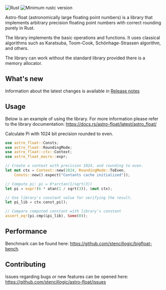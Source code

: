 ![Rust](https://github.com/stencillogic/astro-float/workflows/Rust/badge.svg)
![Minimum rustc version](https://img.shields.io/badge/rustc-1.62.1+-lightgray.svg)

Astro-float (astronomically large floating point numbers) is a library that implements arbitrary precision floating point numbers with correct rounding purely in Rust.

The library implements the basic operations and functions. It uses classical algorithms such as Karatsuba, Toom-Cook, Schönhage-Strassen algorithm, and others.

The library can work without the standard library provided there is a memory allocator.

## What's new

Information about the latest changes is available in [Release notes](https://github.com/stencillogic/astro-float/blob/main/RELEASE_NOTES.md)

## Usage

Below is an example of using the library.
For more information please refer to the library documentation: https://docs.rs/astro-float/latest/astro_float/


Calculate Pi with 1024 bit precision rounded to even.

``` rust
use astro_float::Consts;
use astro_float::RoundingMode;
use astro_float::ctx::Context;
use astro_float_macro::expr;

// Create a context with precision 1024, and rounding to even.
let mut ctx = Context::new(1024, RoundingMode::ToEven, 
    Consts::new().expect("Contants cache initialized"));

// Compute pi: pi = 6*arctan(1/sqrt(3))
let pi = expr!(6 * atan(1 / sqrt(3)), &mut ctx);

// Use library's constant value for verifying the result.
let pi_lib = ctx.const_pi();

// Compare computed constant with library's constant
assert_eq!(pi.cmp(&pi_lib), Some(0));
```

## Performance

Benchmark can be found here: https://github.com/stencillogic/bigfloat-bench.

## Contributing

Issues regarding bugs or new features can be opened here: https://github.com/stencillogic/astro-float/issues 